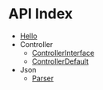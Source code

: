 API Index
=========

* [Hello](Hello.md)
* Controller
    * [ControllerInterface](Controller-ControllerInterface.md)
    * [ControllerDefault](Controller-ControllerDefault.md)
* Json
    * [Parser](Json-Parser.md)

